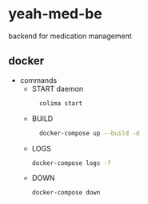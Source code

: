 # yeah-med-be

backend for medication management

## docker

- commands
  - START daemon
    ```bash
      colima start
    ```
  - BUILD
    ```bash
      docker-compose up --build -d
    ```
  - LOGS
    ```bash
    docker-compose logs -f
    ```
  - DOWN
    ```bash
    docker-compose down
    ```
